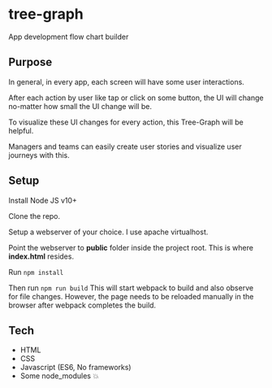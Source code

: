 
# tree-graph

App development flow chart builder


## Purpose

In general, in every app, each screen will have some user interactions.

After each action by user like tap or click on some button, the UI will change no-matter how small the UI change will be.

To visualize these UI changes for every action, this Tree-Graph will be helpful. 

Managers and teams can easily create user stories and visualize user journeys with this.


## Setup

Install Node JS v10+

Clone the repo.

Setup a webserver of your choice. I use apache virtualhost.

Point the webserver to **public** folder inside the project root.
This is where **index.html** resides.

Run `npm install`

Then run `npm run build`
This will start webpack to build and also observe for file changes.
However, the page needs to be reloaded manually in the browser after webpack completes the build.

## Tech

* HTML
* CSS
* Javascript (ES6, No frameworks)
* Some node_modules :boom:


